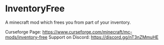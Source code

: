 # InventoryFree
A minecraft mod which frees you from part of your inventory.

Curseforge Page: https://www.curseforge.com/minecraft/mc-mods/inventory-free
Support on Discord: https://discord.gg/nT3nZMmuHE

